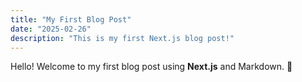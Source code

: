 ```yaml
---
title: "My First Blog Post"
date: "2025-02-26"
description: "This is my first Next.js blog post!"
---
```


Hello! Welcome to my first blog post using **Next.js** and Markdown. 🚀

